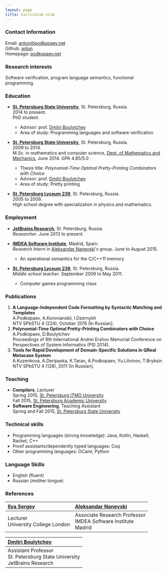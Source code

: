 ```yaml
---
layout: page
title: Curriculum vitæ 
---
```


### Contact Information

Email: [anton@podkopaev.net](mailto:anto@podkopaev.net)
<br />
Github: [anlun](http://github.com/anlun)
<br />
Homepage: [podkopaev.net](http://podkopaev.net)


### Research interests
Software verification, program language semantics, functional programming.

### Education
- **[St. Petersburg State University](eng.spbu.ru)**, St. Petersburg, Russia.
  <br />
  2014 to present.
  <br />
  PhD student.
  - Advisor: prof. [Dmitri Boulytchev](https://research.jetbrains.org/researchers/db)
  - Area of study: Programming languages and software verification
- **[St. Petersburg State University](eng.spbu.ru)**, St. Petersburg, Russia.
  <br />
  2009 to 2014.
  <br />
  M.Sc. in mathematics and computer science,
  [Dept. of Mathematics and Mechanics](http://www.math.spbu.ru/en/), June 2014.
  GPA 4.85/5.0
  - Thesis title: _Polynomial-Time Optimal Pretty-Printing Combinators with Choice_
  - Advisor: prof. [Dmitri Boulytchev](https://research.jetbrains.org/researchers/db)
  - Area of study: Pretty printing
  
- **[St. Petersburg Lyceum 239](http://en.wikipedia.org/wiki/Saint\_Petersburg\_Lyceum\_239)**, St. Petersburg, Russia.
  <br />
  2005 to 2009.
  <br />
  High school degree with specialization in physics and mathematics.

### Employment
- **[JetBrains Research](https://research.jetbrains.org/)**, St. Petersburg, Russia.
  <br />
  _Researcher_. June 2013 to present. 
 
- **[IMDEA Software Institute](http://software.imdea.org/)**, Madrid, Spain.
  <br />
  _Research Intern_ in [Aleksandar Nanevski](http://software.imdea.org/~aleks/)'s group.
  June to August 2015.
  - An operational semantics for the C/C++11 memory
 
- **[St. Petersburg Lyceum 239](http://en.wikipedia.org/wiki/Saint\_Petersburg\_Lyceum\_239)**, St. Petersburg, Russia.
  <br />
  _Middle school teacher_. September 2009 to May 2011.
  - Computer games programming class

### Publications
1. **A Language-Independent Code Formatting by Syntactic Matching and Templates**
   <br />
   A.Podkopaev, A.Korovianskii, I.Ozernykh
   <br />
   NTV SPbSTU 4 (224), October 2015 [In Russian].
2. **Polynomial-Time Optimal Pretty-Printing Combinators with Choice**
   <br />
   A.Podkopaev, D.Boulytchev
   <br />
   Proceedings of 9th International Andrei Ershov Memorial Conference on Perspectives of System Informatics (PSI 2014). 
3. **Tools for Rapid Development of Domain-Specific Solutions In QReal Metacase System**
   <br />
   A.Kuzenkova, A.Deripaska, K.Taran, A.Podkopaev, Yu.Litvinov, T.Bryksin 
   <br />
   NTV SPbSTU 4 (128), 2011 [In Russian]. 

### Teaching
- **Compilers**, Lecturer
  <br />
  Spring 2015, [St. Petersburg ITMO University](http://en.ifmo.ru/)
  <br />
  Fall 2015, [St. Petersburg Academic University](http://spbau.ru/main\_eng/info\_main\_eng)
- **Software Engineering**, Teaching Assistant
  <br />
  Spring and Fall 2015, [St. Petersburg State University](http://eng.spbu.ru)

### Technical skills
- Programming languages (strong knowledge): Java, Kotlin, Haskell, Racket, C++
- Proof assistants/dependently typed languages: Coq
- Other programming languages: OCaml, Python

### Language Skills
- English (fluent)
- Russian (mother tongue)

### References
| [Ilya Sergey](http://ilyasergey.net/) | [Aleksandar Nanevski](http://software.imdea.org/~aleks/) |
| :-- | :-- |
|  Lecturer <br /> University College London | Associate Research Professor <br /> IMDEA Software Institute <br /> Madrid

| [Dmitri Boulytchev](https://research.jetbrains.org/researchers/db) |
| :-- |
| Assistant Professor <br /> St. Petersburg State University <br /> JetBrains Research |
